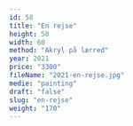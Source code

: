 ```yaml
---
id: 58
title: "En rejse"
height: 50
width: 60
method: "Akryl på lærred"
year: 2021
price: "3300"
fileName: "2021-en-rejse.jpg"
medie: "painting"
draft: "false"
slug: "en-rejse"
weight: "170"
---
```

